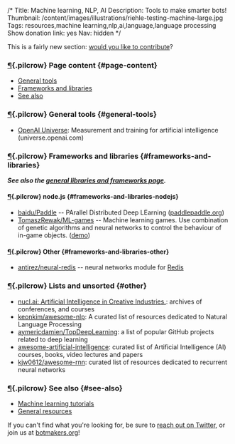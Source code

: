 /*
Title: Machine learning, NLP, AI
Description: Tools to make smarter bots!
Thumbnail: /content/images/illustrations/riehle-testing-machine-large.jpg
Tags: resources,machine learning,nlp,ai,language,language processing
Show donation link: yes
Nav: hidden
*/

<div class="note">
  <p>
    This is a fairly new section: <a href="https://github.com/botwiki/botwiki.org">would you like to contribute</a>?
  </p>
</div>


### [¶](#page-content){.pilcrow} Page content {#page-content}

- [General tools](#general-tools)
- [Frameworks and libraries](#frameworks-and-libraries)
- [See also](#see-also)

### [¶](#general-tools){.pilcrow} General tools {#general-tools}

- [OpenAI Universe](https://universe.openai.com/): Measurement and training for artificial intelligence (universe.openai.com)

### [¶](#frameworks-and-libraries){.pilcrow} Frameworks and libraries {#frameworks-and-libraries}

***See also the [general libraries and frameworks page](/resources/libraries-frameworks/).***

#### [¶](#frameworks-and-libraries-nodejs){.pilcrow} node.js {#frameworks-and-libraries-nodejs}

- [baidu/Paddle](https://github.com/baidu/Paddle) -- PArallel Distributed Deep LEarning ([paddlepaddle.org](http://www.paddlepaddle.org/))
- [TomaszRewak/ML-games](https://github.com/TomaszRewak/ML-games) -- Machine learning games. Use combination of genetic algorithms and neural networks to control the behaviour of in-game objects. ([demo](http://ml-games.tomasz-rewak.com/))


#### [¶](#frameworks-and-libraries-other){.pilcrow} Other {#frameworks-and-libraries-other}

- [antirez/neural-redis](https://github.com/antirez/neural-redis) -- neural networks module for [Redis](http://redis.io/)


### [¶](#other){.pilcrow} Lists and unsorted {#other}

- [nucl.ai: Artificial Intelligence in Creative Industries.](https://nucl.ai/): archives of conferences, and courses
- [keonkim/awesome-nlp](https://github.com/keonkim/awesome-nlp): A curated list of resources dedicated to Natural Language Processing
- [aymericdamien/TopDeepLearning](https://github.com/aymericdamien/TopDeepLearning): a list of popular GitHub projects related to deep learning
- [awesome-artificial-intelligence](https://github.com/owainlewis/awesome-artificial-intelligence): curated list of Artificial Intelligence (AI) courses, books, video lectures and papers
- [kjw0612/awesome-rnn](https://github.com/kjw0612/awesome-rnn): curated list of resources dedicated to recurrent neural networks



### [¶](#see-also){.pilcrow} See also {#see-also}

- [Machine learning tutorials](/tutorials/machine-learning-nlp-ai/)
- [General resources](/resources/)

If you can't find what you're looking for, be sure to [reach out on Twitter](https://twitter.com/botwikidotorg), or join us at [botmakers.org](https://botmakers.org/)!
